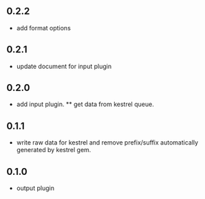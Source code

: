 ## 0.2.2

* add format options

## 0.2.1

* update document for input plugin

## 0.2.0

* add input plugin.
** get data from kestrel queue.

## 0.1.1

* write raw data for kestrel and remove prefix/suffix automatically generated by kestrel gem.

## 0.1.0

* output plugin
